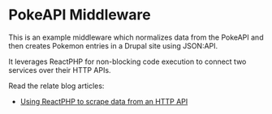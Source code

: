 # PokeAPI Middleware

This is an example middleware which normalizes data from the PokeAPI and then creates Pokemon entries in a Drupal site using JSON:API.

It leverages ReactPHP for non-blocking code execution to connect two services over their HTTP APIs.

Read the relate blog articles:

* [Using ReactPHP to scrape data from an HTTP API](https://glamanate.com/blog/using-reactphp-scrape-data-http-api)
